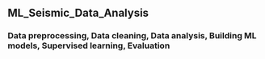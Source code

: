## ML_Seismic_Data_Analysis
### Data preprocessing, Data cleaning, Data analysis, Building ML models, Supervised learning, Evaluation
